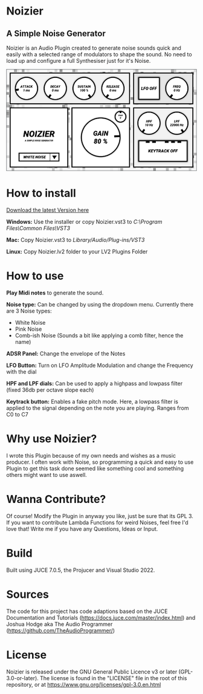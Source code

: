 
# Noizier
## A Simple Noise Generator
Noizier is an Audio Plugin created to generate noise sounds quick and easily with a selected range of modulators to shape the sound. No need to load up and configure a full Synthesiser just for it's Noise.

![Noizier Screenshot](https://github.com/MichaelHurst97/Noizier/blob/main/Assets/Noizier_Screenshot.PNG "Noizier Screenshot")


How to install
======
[Download the latest Version here](https://github.com/MichaelHurst97/Noizier/releases/tag/Release)


**Windows:** Use the installer or copy Noizier.vst3 to *C:\Program Files\Common Files\VST3*

**Mac:** Copy Noizier.vst3 to *Library/Audio/Plug-ins/VST3*

**Linux:** Copy Noizier.lv2 folder to your LV2 Plugins Folder


How to use
======
**Play Midi notes** to generate the sound.

**Noise type:** Can be changed by using the dropdown menu.
Currently there are 3 Noise types:
+ White Noise
+ Pink Noise
+ Comb-ish Noise (Sounds a bit like applying a comb filter, hence the name)

**ADSR Panel:** Change the envelope of the Notes

**LFO Button:** Turn on LFO Amplitude Modulation and change the Frequency with the dial

**HPF and LPF dials:** Can be used to apply a highpass and lowpass filter (fixed 36db per octave slope each)

**Keytrack button:** Enables a fake pitch mode. Here, a lowpass filter is applied to the signal depending on the note you are playing. Ranges from C0 to C7


Why use Noizier?
======
I wrote this Plugin because of my own needs and wishes as a music producer. I often work with Noise, so programming a quick and easy to use Plugin to get this task done seemed like something cool and something others might want to use aswell.


Wanna Contribute?
======
Of course! Modify the Plugin in anyway you like, just be sure that its GPL 3.
If you want to contribute Lambda Functions for weird Noises, feel free I'd love that! Write me if you have any Questions, Ideas or Input. 


Build
======
Built using JUCE 7.0.5, the Projucer and Visual Studio 2022.


Sources
======
The code for this project has code adaptions based on the JUCE Documentation and Tutorials (https://docs.juce.com/master/index.html) and Joshua Hodge aka The Audio Programmer (https://github.com/TheAudioProgrammer/)


License
======
Noizier is released under the GNU General Public Licence v3 or later (GPL-3.0-or-later). 
The license is found in the "LICENSE" file in the root of this repository, or at
https://www.gnu.org/licenses/gpl-3.0.en.html

